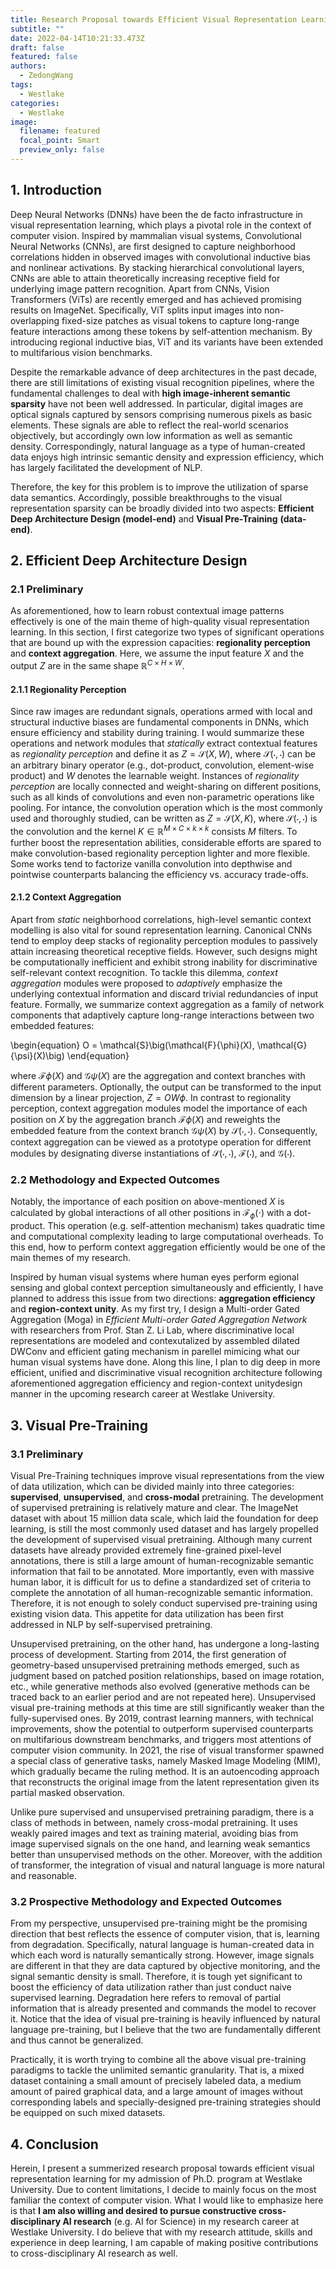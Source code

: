 ```yaml
---
title: Research Proposal towards Efficient Visual Representation Learning
subtitle: ""
date: 2022-04-14T10:21:33.473Z
draft: false
featured: false
authors:
  - ZedongWang
tags:
  - Westlake
categories:
  - Westlake
image:
  filename: featured
  focal_point: Smart
  preview_only: false
---
```

## **1. I﻿ntroduction**

Deep Neural Networks (DNNs) have been the de facto infrastructure in visual representation learning, which plays a pivotal role in the context of computer vision. Inspired by mammalian visual systems, Convolutional Neural Networks (CNNs), are first designed to capture neighborhood correlations hidden in observed images with convolutional inductive bias and nonlinear activations. By stacking hierarchical convolutional layers, CNNs are able to attain theoretically increasing receptive field for underlying image pattern recognition. Apart from CNNs, Vision Transformers (ViTs) are recently emerged and has achieved promising results on ImageNet. Specifically, ViT splits input images into non-overlapping fixed-size patches as visual tokens to capture long-range feature interactions among these tokens by self-attention mechanism. By introducing regional inductive bias, ViT and its variants have been extended to multifarious vision benchmarks.

Despite the remarkable advance of deep architectures in the past decade, there are still limitations of existing visual recognition pipelines, where the fundamental challenges to deal with **high image-inherent semantic sparsity** have not been well addressed. In particular, digital images are optical signals captured by sensors comprising numerous pixels as basic elements. These signals are able to reflect the real-world scenarios objectively, but accordingly own low information as well as semantic density. Correspondingly, natural language as a type of human-created data enjoys high intrinsic semantic density and expression efficiency, which has largely facilitated the development of NLP.

Therefore, the key for this problem is to improve the utilization of sparse data semantics. Accordingly, possible breakthroughs to the visual representation sparsity can be broadly divided into two aspects: **Efficient Deep Architecture Design (model-end)** and **Visual Pre-Training** **(data-end)**. 

## **2. Efficient Deep Architecture Design**

### 2.1 Preliminary

As aforementioned, how to learn robust contextual image patterns effectively is one of the main theme of high-quality visual representation learning. In this section, I first categorize two types of significant operations that are bound up with the expression capacities: **regionality perception** and **context aggregation**. Here, we assume the input feature $X$ and the output $Z$ are in the same shape $\mathbb{R}^{C\times H\times W}$. 

#### 2.1.1 Regionality Perception

Since raw images are redundant signals, operations armed with local and structural inductive biases are fundamental components in DNNs, which ensure efficiency and stability during training. I would summarize these operations and network modules that *statically* extract contextual features as *regionality perception* and define it as $Z = \mathcal{S}(X, W)$, where $\mathcal{S}(\cdot,\cdot)$ can be an arbitrary binary operator (e.g., dot-product, convolution, element-wise product) and $W$ denotes the learnable weight.
Instances of *regionality perception* are locally connected and weight-sharing on different positions, such as all kinds of convolutions and even non-parametric operations like pooling. For intance, the convolution operation which is the most commonly used and thoroughly studied, can be written as $Z = \mathcal{S}(X, K)$, where $\mathcal{S}(\cdot,\cdot)$ is the convolution and the kernel $K\in \mathbb{R}^{M\times C\times k\times k}$ consists $M$ filters. To further boost the representation abilities, considerable efforts are spared to make convolution-based regionality perception lighter and more flexible. Some works tend to factorize vanilla convolution into depthwise and pointwise counterparts balancing the efficiency vs. accuracy trade-offs.

#### 2.1.2 Context Aggregation

Apart from *static* neighborhood correlations, high-level semantic context modelling is also vital for sound representation learning. Canonical CNNs tend to employ deep stacks of regionality perception modules to passively attain increasing theoretical receptive fields. However, such designs might be computationally inefficient and exhibit strong inability for discriminative self-relevant context recognition. To tackle this dilemma, *context aggregation* modules were proposed to *adaptively* emphasize the underlying contextual information and discard trivial redundancies of input feature. Formally, we summarize context aggregation as a family of network components that adaptively capture long-range interactions between two embedded features:

\begin{equation}
   O = \mathcal{S}\big(\mathcal{F}{\phi}(X), \mathcal{G}{\psi}(X)\big)
\end{equation}

where $\mathcal{F}{\phi}(X)$ and $\mathcal{G}{\psi}(X)$ are the aggregation and context branches with different parameters. Optionally, the output can be transformed to the input dimension by a linear projection, $Z = OW{\phi}$. In contrast to regionality perception, context aggregation modules model the importance of each position on $X$ by the aggregation branch $\mathcal{F}{\phi}(X)$ and reweights the embedded feature from the context branch $\mathcal{G}{\psi}(X)$ by $\mathcal{S}(\cdot,\cdot)$. Consequently, context aggregation can be viewed as a prototype operation for different modules by designating diverse instantiations of $\mathcal{S}(\cdot,\cdot)$, $\mathcal{F}(\cdot)$, and $\mathcal{G}(\cdot)$. 

### 2.2 Methodology and Expected Outcomes

Notably, the importance of each position on above-mentioned $X$ is calculated by global interactions of all other positions in $\mathcal{F}_{\phi}(\cdot)$ with a dot-product. This operation (e.g. self-attention mechanism) takes quadratic time and computational complexity leading to large computational overheads. T﻿o this end, how to perform context aggregation efficiently would be one of the main themes of my research.

Inspired by human visual systems w﻿here human eyes perform ﻿egional sensing and global context perception simultaneously and efficiently, I have planned to address this issue from two directions: **aggregation efficiency** and **region-context unity**.
As my first try, I design a Multi-order Gated Aggregation (Moga) in *Efficient Multi-order Gated Aggregation Network* with researchers from Prof. Stan Z. Li Lab, where discriminative local representations are modeled and contexutalized by assembled dilated $\mathrm{DWConv}$ and efficient gating mechanism in parellel mimicing what our human visual systems have done. Along this line, I plan to dig deep in more efficient, unified and discriminative visual recognition architecture following aforementioned aggregation efficiency and region-context unitydesign manner in the upcoming research career at Westlake University. 

## **3. Visual Pre-Training**

### 3.1 Preliminary

Visual Pre-Training techniques improve visual representations f﻿rom the view of data utilization, w﻿hich can be divided mainly into three categories: **supervised**, **unsupervised**, and **cross-modal** pretraining. The development of supervised pretraining is relatively mature and clear. The ImageNet dataset with about 15 million data scale, which laid the foundation for deep learning, is still the most commonly used dataset and has largely propelled the development of supervised visual pretraining. Although many current datasets have already provided extremely fine-grained pixel-level annotations, there is still a large amount of human-recognizable semantic information that fail to be annotated. More importantly, even with massive human labor, it is difficult for us to define a standardized set of criteria to complete the annotation of all human-recognizable semantic information. Therefore, it is not enough to solely conduct supervised pre-training using existing vision data. This appetite for data utilization has been first addressed in NLP by self-supervised pretraining.

Unsupervised pretraining, on the other hand, has undergone a long-lasting p﻿rocess of development. Starting from 2014, the first generation of geometry-based unsupervised pretraining methods emerged, such as judgment based on patched position relationships, based on image rotation, etc., while generative methods also evolved (generative methods can be traced back to an earlier period and are not repeated here). Unsupervised visual pre-training methods at this time are still significantly weaker than the fully-supervised ones. By 2019, contrast learning manners, with technical improvements, show the potential to outperform supervised counterparts on multifarious downstream benchmarks, and triggers most attentions of computer vision community. In 2021, the rise of visual transformer spawned a special class of generative tasks, namely Masked Image Modeling (MIM), which gradually became the ruling method. It is an autoencoding approach that reconstructs the original image from the latent representation given its partial masked observation.

Unlike pure supervised and unsupervised pretraining paradigm, there is a class of methods in between, namely cross-modal pretraining. It uses weakly paired images and text as training material, avoiding bias from image supervised signals on the one hand, and learning weak semantics better than unsupervised methods on the other. Moreover, with the addition of transformer, the integration of visual and natural language is more natural and reasonable.

### 3.2 Prospective Methodology and Expected Outcomes

From my perspective, unsupervised pre-training might be the promising direction that best reflects the essence of computer vision, that is, learning from degradation. Specifically, natural language is human-created data in which each word is naturally semantically strong. However, image signals are different in that they are data captured by objective monitoring, and the signal semantic density is small. Therefore, it is tough yet significant to boost the efficiency of data utilization rather than just conduct naive supervised learning. Degradation here refers to removal of partial information that is already presented and commands the model to recover it. Notice that the idea of visual pre-training is heavily influenced by natural language pre-training, but I believe that the two are fundamentally different and thus cannot be generalized. 

P﻿ractically, it is worth trying to combine all the above v﻿isual pre-training paradigms t﻿o tackle the unlimited semantic granularity. That is, a mixed dataset containing a small amount of p﻿recisely labeled data, a medium amount of paired graphical data, and a large amount of images without corresponding labels and specially-designed pre-training strategies should be equipped on such mixed datasets.

## **4. Conclusion**

Herein, I present a summerized research proposal towards efficient visual representation learning for my admission of Ph.D. program at Westlake University. Due to content limitations, I decide to mainly focus on the most familiar the context of computer vision. What I would like to emphasize here is that **I am also willing and desired to pursue constructive cross-disciplinary AI research** (e.g. AI for Science) in my research career at Westlake University. I do believe that with my research attitude, skills and experience in deep learning, I am capable of making positive contributions to cross-disciplinary AI research as well.
